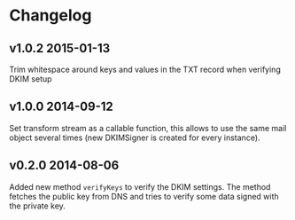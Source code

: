 # Changelog

## v1.0.2 2015-01-13

Trim whitespace around keys and values in the TXT record when verifying DKIM setup

## v1.0.0 2014-09-12

Set transform stream as a callable function, this allows to use the same mail object several times (new DKIMSigner is created for every instance).

## v0.2.0 2014-08-06

Added new method `verifyKeys` to verify the DKIM settings. The method fetches the public key from DNS and tries to verify some data signed with the private key.